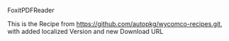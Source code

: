 FoxitPDFReader

This is the Recipe from https://github.com/autopkg/wycomco-recipes.git, with added localized Version and new Download URL